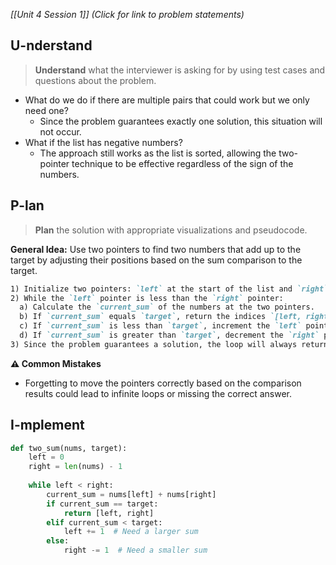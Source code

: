 *[[Unit 4 Session 1]] (Click for link to problem statements)*

## U-nderstand
 
> **Understand** what the interviewer is asking for by using test cases and questions about the problem.

- What do we do if there are multiple pairs that could work but we only need one?
  - Since the problem guarantees exactly one solution, this situation will not occur.
- What if the list has negative numbers?
  - The approach still works as the list is sorted, allowing the two-pointer technique to be effective regardless of the sign of the numbers.

## P-lan

> **Plan** the solution with appropriate visualizations and pseudocode.

**General Idea:** Use two pointers to find two numbers that add up to the target by adjusting their positions based on the sum comparison to the target.

```markdown
1) Initialize two pointers: `left` at the start of the list and `right` at the end.
2) While the `left` pointer is less than the `right` pointer:
  a) Calculate the `current_sum` of the numbers at the two pointers.
  b) If `current_sum` equals `target`, return the indices `[left, right]`.
  c) If `current_sum` is less than `target`, increment the `left` pointer to try a larger sum.
  d) If `current_sum` is greater than `target`, decrement the `right` pointer to try a smaller sum.
3) Since the problem guarantees a solution, the loop will always return before it terminates.
```

**⚠️ Common Mistakes**

- Forgetting to move the pointers correctly based on the comparison results could lead to infinite loops or missing the correct answer.

## I-mplement

```python
def two_sum(nums, target):
    left = 0
    right = len(nums) - 1
    
    while left < right:
        current_sum = nums[left] + nums[right]
        if current_sum == target:
            return [left, right] 
        elif current_sum < target:
            left += 1  # Need a larger sum
        else:
            right -= 1  # Need a smaller sum
```